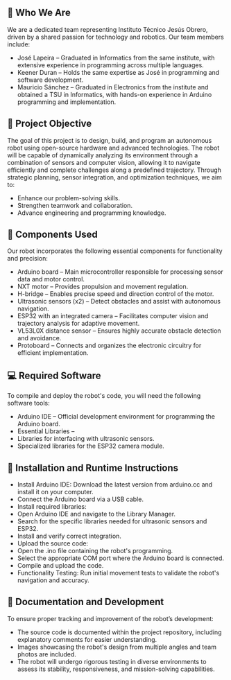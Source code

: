 ## 🔹 Who We Are
We are a dedicated team representing Instituto Técnico Jesús Obrero, driven by a shared passion for technology and robotics. Our team members include:
- José Lapeira – Graduated in Informatics from the same institute, with extensive experience in programming across multiple languages.
- Keener Duran – Holds the same expertise as José in programming and software development.
- Mauricio Sánchez – Graduated in Electronics from the institute and obtained a TSU in Informatics, with hands-on experience in Arduino programming and implementation.

## 🎯 Project Objective
The goal of this project is to design, build, and program an autonomous robot using open-source hardware and advanced technologies. The robot will be capable of dynamically analyzing its environment through a combination of sensors and computer vision, allowing it to navigate efficiently and complete challenges along a predefined trajectory. Through strategic planning, sensor integration, and optimization techniques, we aim to:
- Enhance our problem-solving skills.
- Strengthen teamwork and collaboration.
- Advance engineering and programming knowledge.

## 🔧 Components Used
Our robot incorporates the following essential components for functionality and precision:
- Arduino board – Main microcontroller responsible for processing sensor data and motor control.
- NXT motor – Provides propulsion and movement regulation.
- H-bridge – Enables precise speed and direction control of the motor.
- Ultrasonic sensors (x2) – Detect obstacles and assist with autonomous navigation.
- ESP32 with an integrated camera – Facilitates computer vision and trajectory analysis for adaptive movement.
- VL53L0X distance sensor – Ensures highly accurate obstacle detection and avoidance.
- Protoboard – Connects and organizes the electronic circuitry for efficient implementation.
  
## 💻 Required Software
To compile and deploy the robot's code, you will need the following software tools:
- Arduino IDE – Official development environment for programming the Arduino board.
- Essential Libraries –
- Libraries for interfacing with ultrasonic sensors.
- Specialized libraries for the ESP32 camera module.

## 🔌 Installation and Runtime Instructions
- Install Arduino IDE: Download the latest version from arduino.cc and install it on your computer.
- Connect the Arduino board via a USB cable.
- Install required libraries:
- Open Arduino IDE and navigate to the Library Manager.
- Search for the specific libraries needed for ultrasonic sensors and ESP32.
- Install and verify correct integration.
- Upload the source code:
- Open the .ino file containing the robot's programming.
- Select the appropriate COM port where the Arduino board is connected.
- Compile and upload the code.
- Functionality Testing: Run initial movement tests to validate the robot's navigation and accuracy.

## 📜 Documentation and Development
To ensure proper tracking and improvement of the robot’s development:
- The source code is documented within the project repository, including explanatory comments for easier understanding.
- Images showcasing the robot's design from multiple angles and team photos are included.
- The robot will undergo rigorous testing in diverse environments to assess its stability, responsiveness, and mission-solving capabilities.
